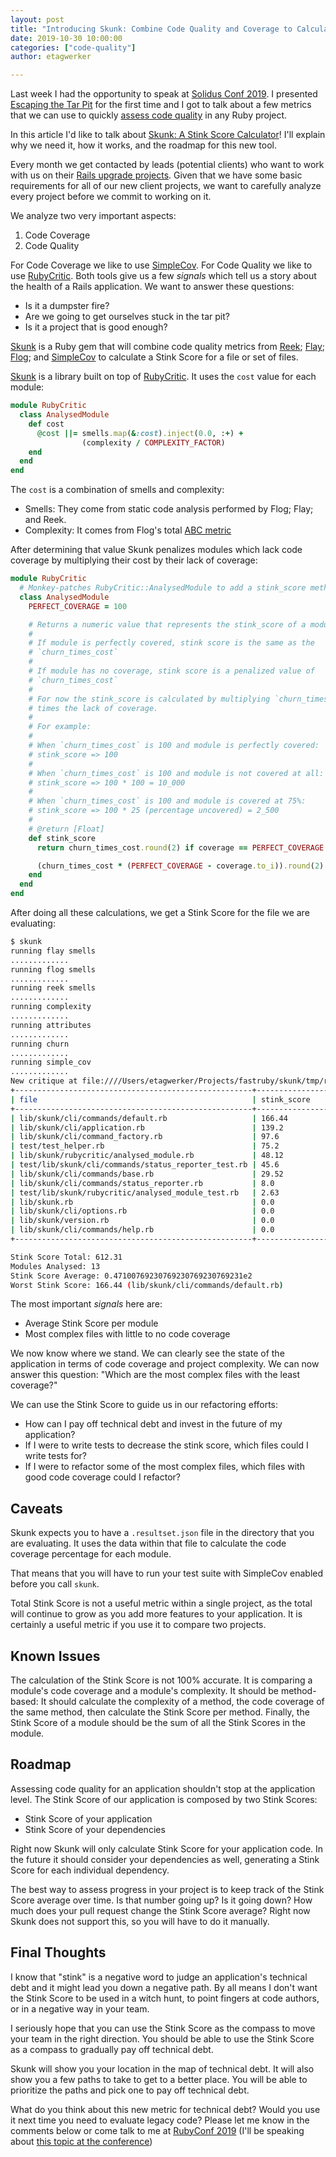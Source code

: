 ```yaml
---
layout: post
title: "Introducing Skunk: Combine Code Quality and Coverage to Calculate a Stink Score"
date: 2019-10-30 10:00:00
categories: ["code-quality"]
author: etagwerker

---
```


Last week I had the opportunity to speak at [Solidus Conf 2019](https://conf.solidus.io).
I presented [Escaping the Tar Pit](https://speakerdeck.com/etagwerker/escaping-the-tar-pit-at-solidus-conf-2019)
for the first time and I got to talk about a few metrics that we can use to
quickly [assess code quality](https://www.fastruby.io/blog/ruby/quality/code-quality-ruby-gems.html)
in any Ruby project.

In this article I'd like to talk about [Skunk: A Stink Score Calculator](https://github.com/fastruby/skunk)!
I'll explain why we need it, how it works, and the roadmap for this new tool.

<!--more-->

Every month we get contacted by leads (potential clients) who want to work with
us on their [Rails upgrade projects](https://fastruby.io/roadmap). Given that we
have some basic requirements for all of our new client projects, we want to
carefully analyze every project before we commit to working on it.

We analyze two very important aspects:

1. Code Coverage
2. Code Quality

For Code Coverage we like to use [SimpleCov](https://www.github.com/colszowka/simplecov).
For Code Quality we like to use [RubyCritic](https://github.com/whitesmith/RubyCritic).
Both tools give us a few _signals_ which tell us a story about the health of a
Rails application. We want to answer these questions:

- Is it a dumpster fire?
- Are we going to get ourselves stuck in the tar pit?
- Is it a project that is good enough?

[Skunk](https://github.com/fastruby/skunk) is a Ruby gem that will combine code
quality metrics from [Reek](https://github.com/troessner/reek);
[Flay](https://github.com/seattlerb/flay);
[Flog](https://github.com/seattlerb/flog); and
[SimpleCov](https://github.com/colszowka/simplecov) to calculate a Stink Score
for a file or set of files.

[Skunk](https://rubygems.org/gems/skunk) is a library built on top of
[RubyCritic](https://github.com/whitesmith/rubycritic). It uses the `cost` value
for each module:

```ruby
module RubyCritic
  class AnalysedModule
    def cost
      @cost ||= smells.map(&:cost).inject(0.0, :+) +
                (complexity / COMPLEXITY_FACTOR)
    end
  end
end
```

The `cost` is a combination of smells and complexity:

- Smells: They come from static code analysis performed by Flog; Flay; and Reek.
- Complexity: It comes from Flog's total [ABC metric](http://wiki.c2.com/?AbcMetric)

After determining that value Skunk penalizes modules which lack code coverage
by multiplying their cost by their lack of coverage:

```ruby
module RubyCritic
  # Monkey-patches RubyCritic::AnalysedModule to add a stink_score method
  class AnalysedModule
    PERFECT_COVERAGE = 100

    # Returns a numeric value that represents the stink_score of a module:
    #
    # If module is perfectly covered, stink score is the same as the
    # `churn_times_cost`
    #
    # If module has no coverage, stink score is a penalized value of
    # `churn_times_cost`
    #
    # For now the stink_score is calculated by multiplying `churn_times_cost`
    # times the lack of coverage.
    #
    # For example:
    #
    # When `churn_times_cost` is 100 and module is perfectly covered:
    # stink_score => 100
    #
    # When `churn_times_cost` is 100 and module is not covered at all:
    # stink_score => 100 * 100 = 10_000
    #
    # When `churn_times_cost` is 100 and module is covered at 75%:
    # stink_score => 100 * 25 (percentage uncovered) = 2_500
    #
    # @return [Float]
    def stink_score
      return churn_times_cost.round(2) if coverage == PERFECT_COVERAGE

      (churn_times_cost * (PERFECT_COVERAGE - coverage.to_i)).round(2)
    end
  end
end
```

After doing all these calculations, we get a Stink Score for the file we are evaluating:

```bash
$ skunk
running flay smells
.............
running flog smells
.............
running reek smells
.............
running complexity
.............
running attributes
.............
running churn
.............
running simple_cov
.............
New critique at file:////Users/etagwerker/Projects/fastruby/skunk/tmp/rubycritic/overview.html
+-----------------------------------------------------+----------------------------+----------------------------+----------------------------+----------------------------+----------------------------+
| file                                                | stink_score                | churn_times_cost           | churn                      | cost                       | coverage                   |
+-----------------------------------------------------+----------------------------+----------------------------+----------------------------+----------------------------+----------------------------+
| lib/skunk/cli/commands/default.rb                   | 166.44                     | 1.6643999999999999         | 3                          | 0.5548                     | 0                          |
| lib/skunk/cli/application.rb                        | 139.2                      | 1.392                      | 3                          | 0.46399999999999997        | 0                          |
| lib/skunk/cli/command_factory.rb                    | 97.6                       | 0.976                      | 2                          | 0.488                      | 0                          |
| test/test_helper.rb                                 | 75.2                       | 0.752                      | 2                          | 0.376                      | 0                          |
| lib/skunk/rubycritic/analysed_module.rb             | 48.12                      | 1.7184                     | 2                          | 0.8592                     | 72.72727272727273          |
| test/lib/skunk/cli/commands/status_reporter_test.rb | 45.6                       | 0.456                      | 1                          | 0.456                      | 0                          |
| lib/skunk/cli/commands/base.rb                      | 29.52                      | 0.2952                     | 3                          | 0.0984                     | 0                          |
| lib/skunk/cli/commands/status_reporter.rb           | 8.0                        | 7.9956                     | 3                          | 2.6652                     | 100.0                      |
| test/lib/skunk/rubycritic/analysed_module_test.rb   | 2.63                       | 2.6312                     | 2                          | 1.3156                     | 100.0                      |
| lib/skunk.rb                                        | 0.0                        | 0.0                        | 2                          | 0.0                        | 0                          |
| lib/skunk/cli/options.rb                            | 0.0                        | 0.0                        | 2                          | 0.0                        | 0                          |
| lib/skunk/version.rb                                | 0.0                        | 0.0                        | 2                          | 0.0                        | 0                          |
| lib/skunk/cli/commands/help.rb                      | 0.0                        | 0.0                        | 2                          | 0.0                        | 0                          |
+-----------------------------------------------------+----------------------------+----------------------------+----------------------------+----------------------------+----------------------------+

Stink Score Total: 612.31
Modules Analysed: 13
Stink Score Average: 0.47100769230769230769230769231e2
Worst Stink Score: 166.44 (lib/skunk/cli/commands/default.rb)
```

The most important _signals_ here are:

- Average Stink Score per module
- Most complex files with little to no code coverage

We now know where we stand. We can clearly see the state of the application in
terms of code coverage and project complexity. We can now answer this question:
"Which are the most complex files with the least coverage?"

We can use the Stink Score to guide us in our refactoring efforts:

- How can I pay off technical debt and invest in the future of my application?
- If I were to write tests to decrease the stink score, which files could I
write tests for?
- If I were to refactor some of the most complex files, which files with good
code coverage could I refactor?

## Caveats

Skunk expects you to have a `.resultset.json` file in the directory that you
are evaluating. It uses the data within that file to calculate the code coverage
percentage for each module.

That means that you will have to run your test suite with SimpleCov enabled
before you call `skunk`.

Total Stink Score is not a useful metric within a single project, as the total
will continue to grow as you add more features to your application. It is
certainly a useful metric if you use it to compare two projects.

## Known Issues

The calculation of the Stink Score is not 100% accurate. It is comparing a
module's code coverage and a module's complexity. It should be method-based:
It should calculate the complexity of a method, the code coverage of the same
method, then calculate the Stink Score per method. Finally, the Stink Score of
a module should be the sum of all the Stink Scores in the module.

## Roadmap

Assessing code quality for an application shouldn't stop at the application
level. The Stink Score of our application is composed by two Stink Scores:

- Stink Score of your application
- Stink Score of your dependencies

Right now Skunk will only calculate Stink Score for your application code. In
the future it should consider your dependencies as well, generating a Stink
Score for each individual dependency.

The best way to assess progress in your project is to keep track of the Stink
Score average over time. Is that number going up? Is it going down? How much
does your pull request change the Stink Score average? Right now Skunk does
not support this, so you will have to do it manually.

## Final Thoughts

I know that "stink" is a negative word to judge an application's technical debt
and it might lead you down a negative path. By all means I don't want the Stink
Score to be used in a witch hunt, to point fingers at code authors, or in a
negative way in your team.

I seriously hope that you can use the Stink Score as the compass to move your
team in the right direction. You should be able to use the Stink Score as a
compass to gradually pay off technical debt.

Skunk will show you your location in the map of technical debt. It will also
show you a few paths to take to get to a better place. You will be able to
prioritize the paths and pick one to pay off technical debt.

What do you think about this new metric for technical debt? Would you use it
next time you need to evaluate legacy code? Please let me know in the comments
below or come talk to me at [RubyConf 2019](https://www.rubyconf.org) (I'll
be speaking about
[this topic at the conference](https://www.rubyconf.org/program#session-876))
